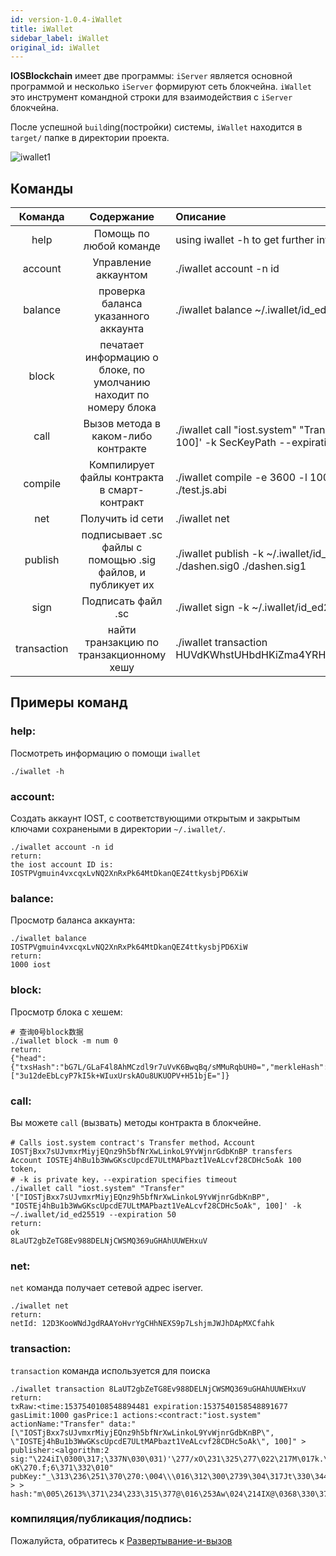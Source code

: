 ```yaml
---
id: version-1.0.4-iWallet
title: iWallet
sidebar_label: iWallet
original_id: iWallet
---
```


**IOSBlockchain** имеет две программы: `iServer` является основной программой и несколько `iServer` формируют сеть блокчейна. `iWallet` это инструмент командной строки для взаимодействия с `iServer` блокчейна.

После успешной `build`ing(постройки) системы, `iWallet` находится в `target/` папке в директории проекта.

![iwallet1](assets/4-running-iost-node/iWallet/iwallet.png)

## Команды

|Команда      |Содержание                              |Описание
|:-----------:|:--------------------------------------:|:--------------------------------------------|
|help         |Помощь по любой команде                 |  using iwallet -h to get further infomation
|account      |Управление аккаунтом                    |  ./iwallet account -n id
|balance      |проверка баланса указанного аккаунта    |  ./iwallet balance ~/.iwallet/id_ed25519.pub
|block        |печатает информацию о блоке, по умолчанию находит по номеру блока   |  
|call         |Вызов метода в каком-либо контракте         |  ./iwallet call "iost.system" "Transfer" '["fromID", "toID", 100]' -k SecKeyPath --expiration 50
|compile      |Компилирует файлы контракта в смарт-контракт|  ./iwallet compile -e 3600 -l 100000 -p 1 ./test.js ./test.js.abi
|net          |Получить id сети                          |  ./iwallet net
|publish      |подписывает .sc файлы с помощью .sig файлов, и публикует их        |./iwallet publish -k ~/.iwallet/id_ed25519 ./dashen.sc ./dashen.sig0 ./dashen.sig1
|sign         |Подписать файл .sc                        |  ./iwallet sign -k ~/.iwallet/id_ed25519 ./test.sc
|transaction  |найти транзакцию по транзакционному хешу    |  ./iwallet transaction HUVdKWhstUHbdHKiZma4YRHGQZwVXerh75hKcXTdu39t

## Примеры команд

### help:

Посмотреть информацию о помощи `iwallet`

```
./iwallet -h
```

### account:

Создать аккаунт IOST, с соответствующими открытым и закрытым ключами сохранеными в директории `~/.iwallet/`.

```
./iwallet account -n id
return:
the iost account ID is:
IOSTPVgmuin4vxcqxLvNQ2XnRxPk64MtDkanQEZ4ttkysbjPD6XiW
```

### balance:

Просмотр баланса аккаунта:

```
./iwallet balance IOSTPVgmuin4vxcqxLvNQ2XnRxPk64MtDkanQEZ4ttkysbjPD6XiW
return:
1000 iost
```

### block:

Просмотр блока с хешем:

```
# 查询0号block数据
./iwallet block -m num 0
return:
{"head":{"txsHash":"bG7L/GLaF4l8AhMCzdl9r7uVvK6BwqBq/sMMuRqbUH0=","merkleHash":"cv7EfVzjHCzieYStfEm61Ew4zbNFYN80i/6J8Ijhbos=","witness":"IOST2FpDWNFqH9VuA8GbbVAwQcyYGHZxFeiTwSyaeyXnV84yJZAG7A"},"hash":"9NzDz2iueLZ4e8YDotIieJRZrlTMddbjaJAvSV23TFU=","txhash":["3u12deEbLcyP7kI5k+WIuxUrskAOu8UKUOPV+H51bjE="]}
```

### call:

Вы можете `call` (вызвать) методы контракта в блокчейне.

```
# Calls iost.system contract's Transfer method，Account IOSTjBxx7sUJvmxrMiyjEQnz9h5bfNrXwLinkoL9YvWjnrGdbKnBP transfers Account IOSTEj4hBu1b3WwGKscUpcdE7ULtMAPbazt1VeALcvf28CDHc5oAk 100 token,
# -k is private key，--expiration specifies timeout
./iwallet call "iost.system" "Transfer" '["IOSTjBxx7sUJvmxrMiyjEQnz9h5bfNrXwLinkoL9YvWjnrGdbKnBP", "IOSTEj4hBu1b3WwGKscUpcdE7ULtMAPbazt1VeALcvf28CDHc5oAk", 100]' -k ~/.iwallet/id_ed25519 --expiration 50
return:
ok
8LaUT2gbZeTG8Ev988DELNjCWSMQ369uGHAhUUWEHxuV
```

### net:

`net` команда получает сетевой адрес iserver.

```
./iwallet net
return:
netId: 12D3KooWNdJgdRAAYoHvrYgCHhNEXS9p7LshjmJWJhDApMXCfahk

```

### transaction:

`transaction` команда используется для поиска

```
./iwallet transaction 8LaUT2gbZeTG8Ev988DELNjCWSMQ369uGHAhUUWEHxuV
return:
txRaw:<time:1537540108548894481 expiration:1537540158548891677 gasLimit:1000 gasPrice:1 actions:<contract:"iost.system" actionName:"Transfer" data:"[\"IOSTjBxx7sUJvmxrMiyjEQnz9h5bfNrXwLinkoL9YvWjnrGdbKnBP\", \"IOSTEj4hBu1b3WwGKscUpcdE7ULtMAPbazt1VeALcvf28CDHc5oAk\", 100]" > publisher:<algorithm:2 sig:"\224iI\0300\317;\337N\030\031)'\277/xO\231\325\277\022\217M\017k.\260\205+*$\235\017}\353\007\206\352\367N(\203\343\333\017\374\361\230\313,\231\313* oK\270.f;6\371\332\010" pubKey:"_\313\236\251\370\270:\004\\\016\312\300\2739\304\317Jt\330\344P\347s\2413!\3725\3126\246\247" > > hash:"m\005\2613%\371\234\233\315\377@\016\253Aw\024\214IX@\0368\330\370T\241\267\342\256\252\354P"

```

### компиляция/публикация/подпись:

Пожалуйста, обратитесь к [Развертывание-и-вызов](../3-smart-contract/Deployment-and-invocation)
